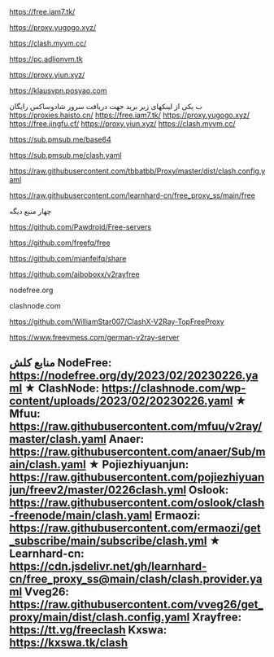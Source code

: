 https://free.iam7.tk/

https://proxy.yugogo.xyz/

https://clash.myvm.cc/

https://pc.adlionvm.tk

https://proxy.yiun.xyz/

https://klausvpn.posyao.com


ب یکی از لینکهای زیر برید جهت دریافت سرور شادوساکس رایگان
https://proxies.haisto.cn/
https://free.iam7.tk/
https://proxy.yugogo.xyz/
https://free.jingfu.cf/
https://proxy.yiun.xyz/
https://clash.myvm.cc/


https://sub.pmsub.me/base64

https://sub.pmsub.me/clash.yaml

https://raw.githubusercontent.com/tbbatbb/Proxy/master/dist/clash.config.yaml

https://raw.githubusercontent.com/learnhard-cn/free_proxy_ss/main/free

چهار منبع دیگه

https://github.com/Pawdroid/Free-servers

https://github.com/freefq/free

https://github.com/mianfeifq/share

https://github.com/aiboboxx/v2rayfree

nodefree.org‎

clashnode.com‎

https://github.com/WilliamStar007/ClashX-V2Ray-TopFreeProxy

https://www.freevmess.com/german-v2ray-server

منابع کلش
NodeFree: https://nodefree.org/dy/2023/02/20230226.yaml ★
ClashNode: https://clashnode.com/wp-content/uploads/2023/02/20230226.yaml ★
Mfuu: https://raw.githubusercontent.com/mfuu/v2ray/master/clash.yaml
Anaer: https://raw.githubusercontent.com/anaer/Sub/main/clash.yaml ★
Pojiezhiyuanjun: https://raw.githubusercontent.com/pojiezhiyuanjun/freev2/master/0226clash.yml
Oslook: https://raw.githubusercontent.com/oslook/clash-freenode/main/clash.yaml
Ermaozi: https://raw.githubusercontent.com/ermaozi/get_subscribe/main/subscribe/clash.yml ★
Learnhard-cn: https://cdn.jsdelivr.net/gh/learnhard-cn/free_proxy_ss@main/clash/clash.provider.yaml
Vveg26: https://raw.githubusercontent.com/vveg26/get_proxy/main/dist/clash.config.yaml
Xrayfree: https://tt.vg/freeclash
Kxswa: https://kxswa.tk/clash
-

